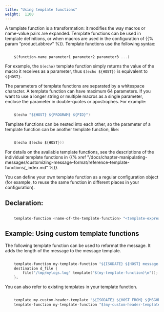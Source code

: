 ```yaml
---
title: "Using template functions"
weight:  1100
---
```

<!-- DISCLAIMER: This file is based on the syslog-ng Open Source Edition documentation https://github.com/balabit/syslog-ng-ose-guides/commit/2f4a52ee61d1ea9ad27cb4f3168b95408fddfdf2 and is used under the terms of The syslog-ng Open Source Edition Documentation License. The file has been modified by Axoflow. -->

A template function is a transformation: it modifies the way macros or name-value pairs are expanded. Template functions can be used in template definitions, or when macros are used in the configuration of {{% param "product.abbrev" %}}. Template functions use the following syntax:

```c

    $(function-name parameter1 parameter2 parameter3 ...)

```

For example, the `$(echo)` template function simply returns the value of the macro it receives as a parameter, thus `$(echo ${HOST})` is equivalent to `${HOST}`.

The parameters of template functions are separated by a whitespace character. A template function can have maximum 64 parameters. If you want to use a longer string or multiple macros as a single parameter, enclose the parameter in double-quotes or apostrophes. For example:

```c

    $(echo "${HOST} ${PROGRAM} ${PID}")

```

Template functions can be nested into each other, so the parameter of a template function can be another template function, like:

```c

    $(echo $(echo ${HOST}))

```

For details on the available template functions, see the descriptions of the individual template functions in {{% xref "/docs/chapter-manipulating-messages/customizing-message-format/reference-template-functions/_index.md" %}}.

You can define your own template function as a regular configuration object (for example, to reuse the same function in different places in your configuration).


## Declaration:

```c

    template-function <name-of-the-template-function> "<template-expression-using-strings-macros-template-functions>";

```



## Example: Using custom template functions

The following template function can be used to reformat the message. It adds the length of the message to the message template.

```c

    template-function my-template-function "${ISODATE} ${HOST} message-length=$(length "${MSG}") ${MESSAGE}";
    destination d_file {
        file("/tmp/mylogs.log" template("$(my-template-function)\n"));
    };

```

You can also refer to existing templates in your template function.

```c

    template my-custom-header-template "${ISODATE} ${HOST_FROM} ${MSGHDR}";
    template-function my-template-function "$(my-custom-header-template) message-length=$(length "${MESSAGE}") ${MESSAGE}";

```

